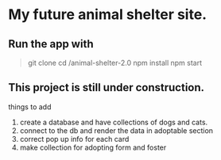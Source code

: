<!-- @format -->

# My future animal shelter site.

## Run the app with

> git clone
> cd /animal-shelter-2.0
> npm install
> npm start

## This project is still under construction.

things to add

1. create a database and have collections of dogs and cats.
2. connect to the db and render the data in adoptable section
3. correct pop up info for each card
4. make collection for adopting form and foster
